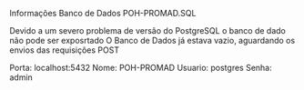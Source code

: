 Informações Banco de Dados POH-PROMAD.SQL

Devido a um severo problema de versão do PostgreSQL o banco de dado não pode ser exposrtado
O Banco de Dados já estava vazio, aguardando os envios das requisições POST

Porta: localhost:5432
Nome: POH-PROMAD
Usuario: postgres
Senha: admin
